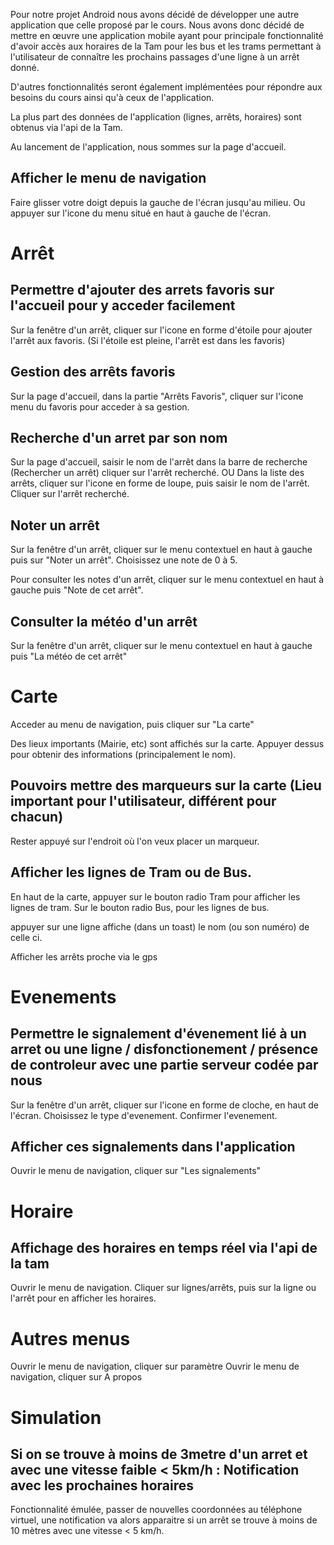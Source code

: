 Pour notre projet Android nous avons décidé de développer une autre application que celle proposé par le cours. 
Nous avons donc décidé de mettre en œuvre une application mobile ayant pour principale fonctionnalité d'avoir accès aux horaires de la Tam pour les bus et les trams permettant à l'utilisateur de connaître les prochains passages d'une ligne à un arrêt donné. 

D'autres fonctionnalités seront également implémentées pour répondre aux besoins du cours ainsi qu'à ceux de l'application.

La plus part des données de l'application (lignes, arrêts, horaires) sont obtenus via l'api de la Tam.

Au lancement de l'application, nous sommes sur la page d'accueil.

Afficher le menu de navigation
-
Faire glisser votre doigt depuis la gauche de l'écran jusqu'au milieu.
Ou appuyer sur l'icone du menu situé en haut à gauche de l'écran. 

Arrêt
=
Permettre d'ajouter des arrets favoris sur l'accueil pour y acceder facilement
-
Sur la fenêtre d'un arrêt, cliquer sur l'icone en forme d'étoile pour ajouter l'arrêt aux favoris. (Si l'étoile est pleine, l'arrêt est dans les favoris)

Gestion des arrêts favoris
-
Sur la page d'accueil, dans la partie "Arrêts Favoris", cliquer sur l'icone menu du favoris pour acceder à sa gestion.

Recherche d'un arret par son nom
-
Sur la page d'accueil, saisir le nom de l'arrêt dans la barre de recherche (Rechercher un arrêt)
cliquer sur l'arrêt recherché.
OU
Dans la  liste des arrêts, cliquer sur l'icone en forme de loupe, puis saisir le nom de l'arrêt.
Cliquer sur l'arrêt recherché.

Noter un arrêt
-
Sur la fenêtre d'un arrêt, cliquer sur le menu contextuel en haut à gauche puis sur "Noter un arrêt".
Choisissez une note de 0 à 5.

Pour consulter les notes d'un arrêt, cliquer sur le menu contextuel en haut à gauche puis "Note de cet arrêt".

Consulter la météo d'un arrêt
-
Sur la fenêtre d'un arrêt, cliquer sur le menu contextuel en haut à gauche puis "La météo de cet arrêt"

Carte
=
Acceder au menu de navigation, puis cliquer sur "La carte"

Des lieux importants (Mairie, etc) sont affichés sur la carte. Appuyer dessus pour obtenir des informations (principalement le nom).

Pouvoirs mettre des marqueurs sur la carte (Lieu important pour l'utilisateur, différent pour chacun)
-
Rester appuyé sur l'endroit où l'on veux placer un marqueur.

Afficher les lignes de Tram ou de Bus.
-
En haut de la carte, appuyer sur le bouton radio Tram pour afficher les lignes de tram.
Sur le bouton radio Bus, pour les lignes de bus.

appuyer sur une ligne affiche (dans un toast) le nom (ou son numéro) de celle ci.


Afficher les arrêts proche via le gps


Evenements
=
Permettre le signalement d'évenement lié à un arret ou une ligne / disfonctionement / présence de controleur avec une partie serveur codée par nous
-
Sur la fenêtre d'un arrêt, cliquer sur l'icone en forme de cloche, en haut de l'écran.
Choisissez le type d'evenement.
Confirmer l'evenement.

Afficher ces signalements dans l'application
-
Ouvrir le menu de navigation, cliquer sur "Les signalements"

Horaire
=
Affichage des horaires en temps réel via l'api de la tam
-
Ouvrir le menu de navigation.
Cliquer sur lignes/arrêts, puis sur la ligne ou l'arrêt pour en afficher les horaires.

Autres menus
=
Ouvrir le menu de navigation, cliquer sur paramètre
Ouvrir le menu de navigation, cliquer sur A propos

Simulation
=
Si on se trouve à moins de 3metre d'un arret et avec une vitesse faible < 5km/h : Notification avec les prochaines horaires
-
  Fonctionnalité émulée, passer de nouvelles coordonnées au téléphone virtuel, une notification va alors apparaitre si un arrêt se trouve à moins de 10 mètres avec une vitesse < 5 km/h.
